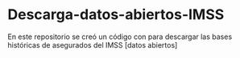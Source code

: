 # Descarga-datos-abiertos-IMSS
En este repositorio se creó un código con para descargar las bases históricas de asegurados del IMSS [datos abiertos]
